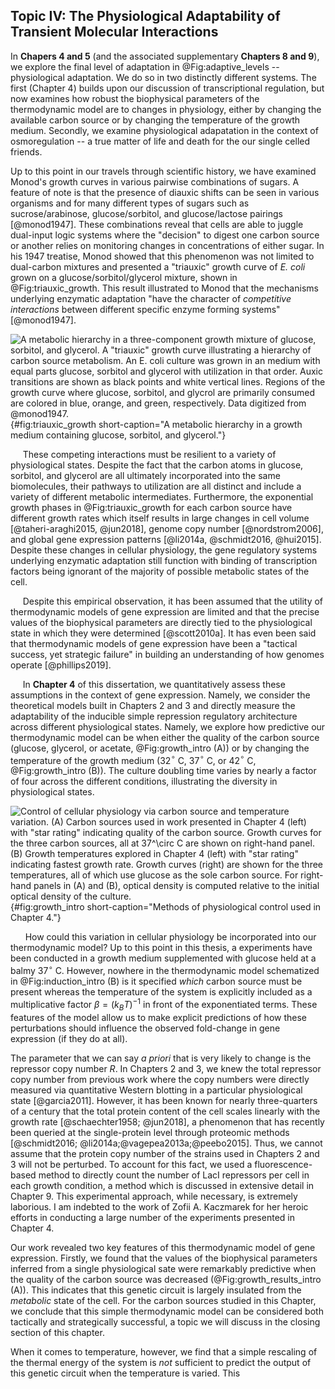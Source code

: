 ## Topic IV: The Physiological Adaptability of Transient Molecular Interactions

In **Chapers 4 and 5** (and the associated supplementary **Chapters 8 and 9**),
we explore the final level of adaptation in @Fig:adaptive_levels --
physiological adaptation. We do so in two distinctly different systems. The
first (Chapter 4) builds upon our discussion of transcriptional regulation, but
now examines how robust the biophysical parameters of the thermodynamic model
are to changes in physiology, either by changing the available carbon source or
by changing the temperature of the growth medium. Secondly, we examine
physiological adapatation in the context of osmoregulation -- a true matter of
life and death for the our single celled friends.


Up to this point in our travels through scientific history, we have examined
Monod's growth curves  in various pairwise combinations of sugars. A feature of
note is that the presence of diauxic shifts can be seen in various organisms and
for many different types of sugars such as sucrose/arabinose, glucose/sorbitol, 
and glucose/lactose pairings [@monod1947]. These combinations reveal that cells
are able to juggle dual-input logic systems where the "decision" to digest one
carbon source or another relies on monitoring changes in concentrations of
either sugar. In his 1947 treatise, Monod showed that this phenomenon was not
limited to dual-carbon mixtures and presented a "triauxic" growth curve of *E.
coli* grown on a glucose/sorbitol/glycerol mixture, shown in
@Fig:triauxic_growth. This result illustrated to Monod that the mechanisms
underlying enzymatic adaptation "have the character of *competitive
interactions* between different specific enzyme forming systems" [@monod1947]. 

![**A metabolic hierarchy in a three-component growth mixture of glucose,
sorbitol, and glycerol.** A "triauxic" growth curve illustrating a hierarchy of
carbon source metabolism. An *E. coli* culture was grown in an medium with equal
parts glucose, sorbitol and glycerol with utilization in that order. Auxic
transitions are shown as black points and white vertical lines. Regions of the
growth curve where glucose, sorbitol, and glycrol are primarily consumed are
colored in blue, orange, and green, respectively. Data digitized from
@monod1947.](ch1_fig9){#fig:triauxic_growth short-caption="A metabolic hierarchy
in a growth medium containing glucose, sorbitol, and glycerol."}

&nbsp;&nbsp;&nbsp;&nbsp;&nbsp;These competing interactions must be resilient
to a variety of physiological states. Despite the fact that the carbon atoms
in glucose, sorbitol, and glycerol are all ultimately incorporated into the
same biomolecules, their pathways to utilization are all distinct and include
a variety of different metabolic intermediates. Furthermore, the exponential
growth phases in @Fig:triauxic_growth for each carbon source have different
growth rates which itself results in large changes in cell volume
[@taheri-araghi2015, @jun2018], genome copy number [@nordstrom2006], and
global gene expression patterns [@li2014a, @schmidt2016, @hui2015]. Despite
these changes in cellular physiology, the gene regulatory systems underlying
enzymatic adaptation still function with binding of transcription factors
being ignorant of the majority of possible metabolic states of the cell.

&nbsp;&nbsp;&nbsp;&nbsp;&nbsp;Despite this empirical observation, it has been
assumed that the utility of thermodynamic models of gene expression are
limited and that the precise values of the biophysical parameters are
directly tied to the physiological state in which they were determined
[@scott2010a]. It has even been said that thermodynamic models of gene
expression have been a "tactical success, yet strategic failure" in building
an understanding of how genomes operate [@phillips2019].

&nbsp;&nbsp;&nbsp;&nbsp;&nbsp;In **Chapter 4** of this dissertation, we
quantitatively assess these assumptions in the context of gene expression.
Namely, we consider the theoretical models built in Chapters 2 and 3 and
directly measure the adaptability of the inducible simple repression
regulatory architecture across different physiological states. Namely, we
explore how predictive our thermodynamic model can be when either the quality
of the carbon source (glucose, glycerol, or acetate, @Fig:growth_intro (A))
or by changing the temperature of the growth medium (32$^\circ$ C, 37$^\circ$
C, or 42$^\circ$ C, @Fig:growth_intro (B)). The culture doubling time varies
by nearly a factor of four across the different conditions, illustrating the
diversity in physiological states.

![**Control of cellular physiology via carbon source and temperature
variation.** (A) Carbon sources used in work presented in Chapter 4 (left) with
"star rating" indicating quality of the carbon source. Growth curves for the
three carbon sources, all at 37$^\circ$ C are shown on right-hand panel. (B)
Growth temperatures explored in Chapter 4 (left) with "star rating" indicating
fastest growth rate. Growth curves (right) are shown for the three temperatures,
all of which use glucose as the sole carbon source. For right-hand panels in (A)
and (B), optical density is computed relative to the initial optical density of
the culture.](ch1_fig10){#fig:growth_intro short-caption="Methods of
physiological control used in Chapter 4."}

&nbsp;&nbsp;&nbsp;&nbsp;&nbsp; How could this variation in cellular physiology
be incorporated into our thermodynamic model? Up to this point in this thesis, a
experiments have been conducted in a growth medium supplemented with glucose
held at a balmy 37$^\circ$ C. However, nowhere in the thermodynamic model
schematized in @Fig:induction_intro (B) is it specified *which* carbon source
must be present whereas the temperature of the system is explicitly included as
a multiplicative factor $\beta = \left(k_BT\right)^{-1}$ in front of the
exponentiated terms. These features of the model allow us to make explicit
predictions of how these perturbations should influence the observed fold-change
in gene expression (if they do at all). 


The parameter that we can say *a priori* that is very likely to change is the
repressor copy number $R$. In Chapters 2 and 3, we knew the total repressor
copy number from previous work where the copy numbers were directly measured
via quantitative Western blotting in a particular physiological state
[@garcia2011]. However, it has been known for nearly three-quarters of a
century that the total protein content of the cell scales linearly with the
growth rate [@schaechter1958; @jun2018], a phenomenon that has recently been
queried at the single-protein level through proteomic methods [@schmidt2016;
@li2014a;@vagepea2013a;@peebo2015]. Thus, we cannot assume that the protein copy
number of the strains used in Chapters 2 and 3 will not be perturbed. To account
for this fact, we used a fluorescence-based method to directly count the number
of LacI repressors per cell in each growth condition, a method which is
discussed in extensive detail in Chapter 9. This experimental approach, while
necessary, is extremely laborious. I am indebted to the work of Zofii A.
Kaczmarek for her heroic efforts in conducting a large number of the experiments
presented in Chapter 4. 


Our work revealed two key features of this thermodynamic model of gene
expression. Firstly, we found that the values of the biophysical parameters
inferred from a single physiological sate were remarkably predictive when the
quality of the carbon source was decreased (@Fig:growth_results_intro (A)). This
indicates that this genetic circuit is largely insulated from the *metabolic*
state of the cell. For the carbon sources studied in this Chapter, we conclude
that this simple thermodynamic model can be considered both tactically and
strategically successful, a topic we will discuss in the closing section of this
chapter.

When it comes to temperature, however, we find that a simple rescaling of the
thermal energy of the system is *not* sufficient to predict the output of this
genetic circuit when the temperature is varied. This 